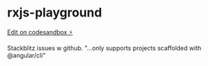 # rxjs-playground

[Edit on codesandbox ⚡️](https://codesandbox.io/s/github/davestacey/rxjs-playground)

Stackblitz issues w github. "...only supports projects scaffolded with @angular/cli"
